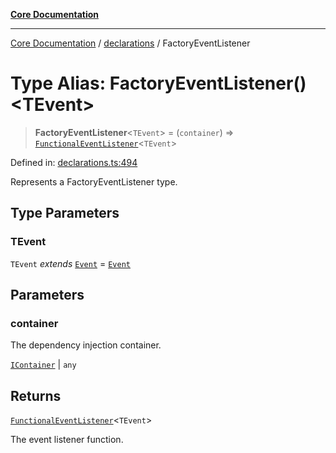 [**Core Documentation**](../../README.md)

***

[Core Documentation](../../README.md) / [declarations](../README.md) / FactoryEventListener

# Type Alias: FactoryEventListener()\<TEvent\>

> **FactoryEventListener**\<`TEvent`\> = (`container`) => [`FunctionalEventListener`](FunctionalEventListener.md)\<`TEvent`\>

Defined in: [declarations.ts:494](https://github.com/stonemjs/core/blob/3581a30de158e951ead319c3cc6abead0be9639f/src/declarations.ts#L494)

Represents a FactoryEventListener type.

## Type Parameters

### TEvent

`TEvent` *extends* [`Event`](../../events/Event/classes/Event.md) = [`Event`](../../events/Event/classes/Event.md)

## Parameters

### container

The dependency injection container.

[`IContainer`](IContainer.md) | `any`

## Returns

[`FunctionalEventListener`](FunctionalEventListener.md)\<`TEvent`\>

The event listener function.
